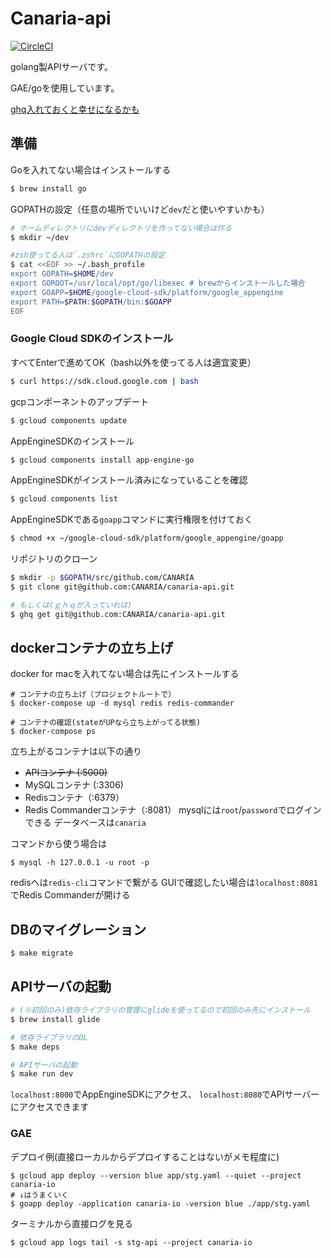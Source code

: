 # Canaria-api

[![CircleCI](https://circleci.com/gh/CANARIA/canaria-api.svg?style=svg&circle-token=b1c69b608402da620ab9a7cc6c4f69453723b601)](https://circleci.com/gh/CANARIA/canaria-api)

golang製APIサーバです。

GAE/goを使用しています。

[ghq入れておくと幸せになるかも](http://suzumi.hatenablog.com/entry/2016/10/27/130338)


## 準備

Goを入れてない場合はインストールする
```sh
$ brew install go
```

GOPATHの設定（任意の場所でいいけど`dev`だと使いやすいかも）
```sh
# ホームディレクトリにdevディレクトリを作ってない場合は作る
$ mkdir ~/dev

#zsh使ってる人は`.zshrc`にGOPATHの設定
$ cat <<EOF >> ~/.bash_profile
export GOPATH=$HOME/dev
export GOROOT=/usr/local/opt/go/libexec # brewからインストールした場合
export GOAPP=$HOME/google-cloud-sdk/platform/google_appengine
export PATH=$PATH:$GOPATH/bin:$GOAPP
EOF
```

### Google Cloud SDKのインストール
すべてEnterで進めてOK（bash以外を使ってる人は適宜変更）
```sh
$ curl https://sdk.cloud.google.com | bash
```

gcpコンポーネントのアップデート
```sh
$ gcloud components update
```

AppEngineSDKのインストール
```sh
$ gcloud components install app-engine-go
```

AppEngineSDKがインストール済みになっていることを確認
```sh
$ gcloud components list
```

AppEngineSDKである`goapp`コマンドに実行権限を付けておく
```sh
$ chmod +x ~/google-cloud-sdk/platform/google_appengine/goapp
```

リポジトリのクローン
```sh
$ mkdir -p $GOPATH/src/github.com/CANARIA
$ git clone git@github.com:CANARIA/canaria-api.git

# もしくは(ｇｈｑが入っていれば)
$ ghq get git@github.com:CANARIA/canaria-api.git
```

## dockerコンテナの立ち上げ

docker for macを入れてない場合は先にインストールする

```
# コンテナの立ち上げ（プロジェクトルートで）
$ docker-compose up -d mysql redis redis-commander

# コンテナの確認(stateがUPなら立ち上がってる状態)
$ docker-compose ps
```

立ち上がるコンテナは以下の通り

- <s>APIコンテナ (:5000)</s>
- MySQLコンテナ (:3306)
- Redisコンテナ（:6379）
- Redis Commanderコンテナ（:8081）
mysqlには`root`/`password`でログインできる
データベースは`canaria`

コマンドから使う場合は

```
$ mysql -h 127.0.0.1 -u root -p
```

redisへは`redis-cli`コマンドで繋がる
GUIで確認したい場合は`localhost:8081`でRedis Commanderが開ける

## DBのマイグレーション

```
$ make migrate
```

## APIサーバの起動

```sh
# (※初回のみ)依存ライブラリの管理にglideを使ってるので初回のみ先にインストール
$ brew install glide

# 依存ライブラリのDL
$ make deps

# APIサーバの起動
$ make run dev
```

`localhost:8000`でAppEngineSDKにアクセス、
`localhost:8080`でAPIサーバーにアクセスできます

### GAE

デプロイ例(直接ローカルからデプロイすることはないがメモ程度に)
```
$ gcloud app deploy --version blue app/stg.yaml --quiet --project canaria-io
# ↓はうまくいく
$ goapp deploy -application canaria-io -version blue ./app/stg.yaml
```

ターミナルから直接ログを見る
```
$ gcloud app logs tail -s stg-api --project canaria-io
```

